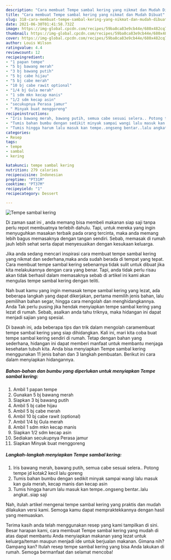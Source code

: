```yaml
---
description: "Cara membuat Tempe sambal kering yang nikmat dan Mudah Dibuat"
title: "Cara membuat Tempe sambal kering yang nikmat dan Mudah Dibuat"
slug: 318-cara-membuat-tempe-sambal-kering-yang-nikmat-dan-mudah-dibuat
date: 2021-06-30T01:41:58.732Z
image: https://img-global.cpcdn.com/recipes/59ba8ca83e9cb44e/680x482cq70/tempe-sambal-kering-foto-resep-utama.jpg
thumbnail: https://img-global.cpcdn.com/recipes/59ba8ca83e9cb44e/680x482cq70/tempe-sambal-kering-foto-resep-utama.jpg
cover: https://img-global.cpcdn.com/recipes/59ba8ca83e9cb44e/680x482cq70/tempe-sambal-kering-foto-resep-utama.jpg
author: Louis Wilson
ratingvalue: 4.4
reviewcount: 12
recipeingredient:
- "1 papan tempe"
- "5 bj bawang merah"
- "3 bj bawang putih"
- "5 bj cabe hijau"
- "5 bj cabe merah"
- "10 bj cabe rawit optional"
- "1/4 bj Gula merah"
- "1 sdm mkn kecap manis"
- "1/2 sdm kecap asin"
- "secukupnya Perasa jamur"
- " Minyak buat menggoreng"
recipeinstructions:
- "Iris bawang merah, bawang putih, semua cabe sesuai selera.. Potong tempe jd kotak2 kecil lalu goreng"
- "Tumis bahan bumbu dengan sedikit minyak sampai wangi lalu masuk kan gula merah, kecap manis dan kecap asin"
- "Tumis hingga harum lalu masuk kan tempe..ongseng bentar..lalu angkat..siap saji"
categories:
- Resep
tags:
- tempe
- sambal
- kering

katakunci: tempe sambal kering 
nutrition: 279 calories
recipecuisine: Indonesian
preptime: "PT31M"
cooktime: "PT37M"
recipeyield: "1"
recipecategory: Dessert

---
```



![Tempe sambal kering](https://img-global.cpcdn.com/recipes/59ba8ca83e9cb44e/680x482cq70/tempe-sambal-kering-foto-resep-utama.jpg)

Di zaman  saat ini , anda memang bisa membeli makanan siap saji tanpa perlu repot membuatnya terlebih dahulu. Tapi, untuk mereka yang ingin menyuguhkan masakan terbaik pada orang tercinta, maka anda memang lebih bagus memasaknya dengan tangan sendiri. Sebab, memasak di rumah jauh lebih sehat serta dapat menyesuaikan dengan kesukaan keluarga.

Jika anda sedang mencari inspirasi cara membuat tempe sambal kering yang nikmat dan sederhana,maka anda sudah berada di tempat yang tepat. Cara membuat tempe sambal kering  sebenarnya tidak sulit untuk dibuat jika kita melakukannya dengan cara yang benar. Tapi, anda tidak perlu risau akan tidak berhasil dalam memasaknya 
sebab di artikel ini kami akan mengulas tempe sambal kering dengan teliti.  



Nah buat kamu yang ingin memasak tempe sambal kering yang lezat, ada beberapa langkah yang dapat dikerjakan, pertama memilih jenis bahan, lalu pemilihan bahan segar, hingga cara mengolah dan menghidangkannya. Anda Tak perlu pusing jika hendak menyiapkan tempe sambal kering yang lezat di rumah. Sebab, asalkan anda  tahu triknya, maka hidangan ini dapat menjadi sajian yang spesial.

Di bawah ini, ada beberapa tips dan trik dalam mengolah caramembuat tempe sambal kering yang siap dihidangkan. Kali ini, mari kita coba buat tempe sambal kering sendiri di rumah. Tetap dengan bahan yang sederhana, hidangan ini dapat memberi manfaat untuk membantu menjaga kesehatan tubuh kita. Anda bisa menyiapkan Tempe sambal kering menggunakan 11 jenis bahan dan 3 langkah pembuatan. Berikut ini cara dalam menyiapkan hidangannya.

<!--inarticleads1-->

##### Bahan-bahan dan bumbu yang diperlukan untuk menyiapkan Tempe sambal kering:

1. Ambil 1 papan tempe
1. Gunakan 5 bj bawang merah
1. Siapkan 3 bj bawang putih
1. Ambil 5 bj cabe hijau
1. Ambil 5 bj cabe merah
1. Ambil 10 bj cabe rawit (optional)
1. Ambil 1/4 bj Gula merah
1. Ambil 1 sdm mkn kecap manis
1. Siapkan 1/2 sdm kecap asin
1. Sediakan secukupnya Perasa jamur
1. Siapkan  Minyak buat menggoreng




<!--inarticleads2-->

##### Langkah-langkah menyiapkan Tempe sambal kering:

1. Iris bawang merah, bawang putih, semua cabe sesuai selera.. Potong tempe jd kotak2 kecil lalu goreng
1. Tumis bahan bumbu dengan sedikit minyak sampai wangi lalu masuk kan gula merah, kecap manis dan kecap asin
1. Tumis hingga harum lalu masuk kan tempe..ongseng bentar..lalu angkat..siap saji




Nah, itulah artikel mengenai  tempe sambal kering  yang praktis dan mudah dilakukan versi kami. Semoga kamu dapat mempraktekkannya dengan hasil yang memuaskan. 

Terima kasih anda telah menggunakan resep yang kami tampilkan di sini. Besar harapan kami, cara membuat  Tempe sambal kering yang mudah di atas dapat membantu Anda menyiapkan makanan yang lezat untuk keluarga/teman maupun menjadi ide untuk berjualan makanan. Gimana nih? Gampang kan? Itulah resep tempe sambal kering yang bisa Anda lakukan di rumah. Semoga bermanfaat dan selamat mencoba!

